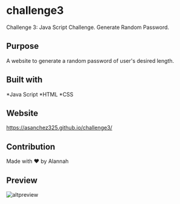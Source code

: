 # challenge3
Challenge 3: Java Script Challenge. Generate Random Password.
## Purpose 
A website to generate a random password of user's desired length. 
## Built with 
*Java Script
*HTML
*CSS
## Website 
https://asanchez325.github.io/challenge3/
## Contribution 
Made with ❤️  by Alannah 
## Preview
![altpreview](../assets/images/capture.JPG) 

